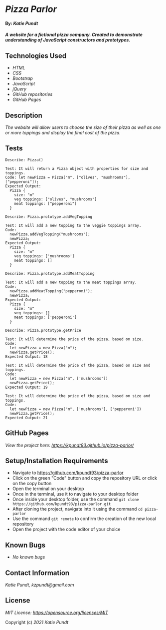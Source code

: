 # _Pizza Parlor_

#### By: _**Katie Pundt**_

#### _A website for a fictional pizza company. Created to demonstrate understanding of JavaScript constructors and prototypes._

## Technologies Used

* _HTML_
* _CSS_
* _Bootstrap_
* _JavaScript_
* _jQuery_
* _GitHub repositories_
* _GitHub Pages_

## Description

_The website will allow users to choose the size of their pizza as well as one or more toppings and display the final cost of the pizza._

## Tests

```
Describe: Pizza()

Test: It will return a Pizza object with properties for size and toppings.
Code: let newPizza = Pizza("m", ["olives", "mushrooms"], ["pepperoni"]);
Expected Output:
  Pizza {
    size: "m"
    veg toppings: ["olives", "mushrooms"]
    meat toppings: ["pepperoni"]
  }
```
```
Describe: Pizza.prototype.addVegTopping

Test: It will add a new topping to the veggie toppings array.
Code: 
  newPizza.addVegTopping("mushrooms");
  newPizza;
Expected Output:
  Pizza {
    size: "m"
    veg toppings: ['mushrooms']
    meat toppings: []
  }
```

```
Describe: Pizza.prototype.addMeatTopping

Test: It will add a new topping to the meat toppings array.
Code: 
  newPizza.addMeatTopping("pepperoni");
  newPizza;
Expected Output:
  Pizza {
    size: "m"
    veg toppings: []
    meat toppings: ['pepperoni']
  }
```

```
Describe: Pizza.prototype.getPrice

Test: It will determine the price of the pizza, based on size.
Code: 
  let newPizza = new Pizza("m");
  newPizza.getPrice();
Expected Output: 18

Test: It will determine the price of the pizza, based on size and toppings.
Code: 
  let newPizza = new Pizza("m", ['mushrooms'])
  newPizza.getPrice();
Expected Output: 19

Test: It will determine the price of the pizza, based on size and toppings.
Code: 
  let newPizza = new Pizza("m", ['mushrooms'], ['pepperoni'])
  newPizza.getPrice();
Expected Output: 21
```

## GitHub Pages
_View the project here: https://kpundt93.github.io/pizza-parlor/_

## Setup/Installation Requirements

* Navigate to https://github.com/kpundt93/pizza-parlor
* Click on the green "Code" button and copy the repository URL or click on the copy button
* Open the terminal on your desktop
* Once in the terminal, use it to navigate to your desktop folder
* Once inside your desktop folder, use the command `git clone https://github.com/kpundt93/pizza-parlor.git`
* After cloning the project, navigate into it using the command `cd pizza-parlor`
* Use the command `git remote` to confirm the creation of the new local repository
* Open the project with the code editor of your choice

## Known Bugs
* _No known bugs_

## Contact Information
_Katie Pundt, kzpundt@gmail.com_

## License

_MIT License: https://opensource.org/licenses/MIT_

Copyright (c) _2021_ _Katie Pundt_